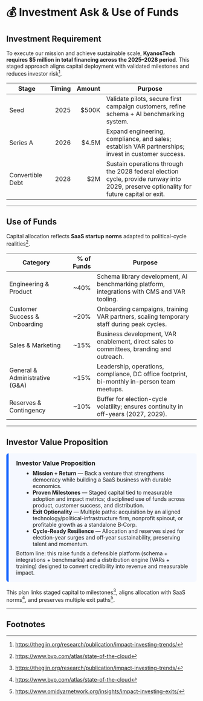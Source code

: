 # 💰 Investment Ask & Use of Funds

## Investment Requirement

To execute our mission and achieve sustainable scale, **KyanosTech requires $5 million in total financing across the 2025–2028 period**. This staged approach aligns capital deployment with validated milestones and reduces investor risk[^fn-staged].

| **Stage**   | **Timing** | **Amount** | **Purpose** |
|------------|-----------:|-----------:|-------------|
| Seed       | 2025       | $500K      | Validate pilots, secure first campaign customers, refine schema + AI benchmarking system. |
| Series A   | 2026       | $4.5M      | Expand engineering, compliance, and sales; establish VAR partnerships; invest in customer success. |
| Convertible Debt | 2028 | $2M        | Sustain operations through the 2028 federal election cycle, provide runway into 2029, preserve optionality for future capital or exit. |

---

## Use of Funds

Capital allocation reflects **SaaS startup norms** adapted to political-cycle realities[^fn-saas-norms].

| **Category**                  | **% of Funds** | **Purpose** |
|--------------------------------|---------------:|-------------|
| Engineering & Product          | ~40%           | Schema library development, AI benchmarking platform, integrations with CMS and VAR tooling. |
| Customer Success & Onboarding  | ~20%           | Onboarding campaigns, training VAR partners, scaling temporary staff during peak cycles. |
| Sales & Marketing              | ~15%           | Business development, VAR enablement, direct sales to committees, branding and outreach. |
| General & Administrative (G&A) | ~15%           | Leadership, operations, compliance, DC office footprint, bi-monthly in-person team meetups. |
| Reserves & Contingency         | ~10%           | Buffer for election-cycle volatility; ensures continuity in off-years (2027, 2029). |

---

## Investor Value Proposition

<div style="border-left: 6px solid #0b5fff; background: #f5f8ff; padding: 1rem 1.25rem; border-radius: 6px; margin: 1rem 0;">
  <h3 style="margin: 0 0 .5rem 0;">Investor Value Proposition</h3>
  <ul style="margin: 0 0 .5rem 1.25rem;">
    <li><strong>Mission + Return</strong> — Back a venture that strengthens democracy while building a SaaS business with durable economics.</li>
    <li><strong>Proven Milestones</strong> — Staged capital tied to measurable adoption and impact metrics; disciplined use of funds across product, customer success, and distribution.</li>
    <li><strong>Exit Optionality</strong> — Multiple paths: acquisition by an aligned technology/political-infrastructure firm, nonprofit spinout, or profitable growth as a standalone B‑Corp.</li>
    <li><strong>Cycle-Ready Resilience</strong> — Allocation and reserves sized for election-year surges and off‑year sustainability, preserving talent and momentum.</li>
  </ul>
  <p style="margin: 0;">Bottom line: this raise funds a defensible platform (schema + integrations + benchmarks) and a distribution engine (VARs + training) designed to convert credibility into revenue and measurable impact.</p>
</div>

This plan links staged capital to milestones[^fn-staged], aligns allocation with SaaS norms[^fn-saas-norms], and preserves multiple exit paths[^fn-exit].

---

## Footnotes

[^fn-staged]:  https://thegiin.org/research/publication/impact-investing-trends/
[^fn-saas-norms]:  https://www.bvp.com/atlas/state-of-the-cloud
[^fn-exit]:  https://www.omidyarnetwork.org/insights/impact-investing-exits/
